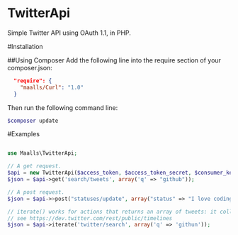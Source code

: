 TwitterApi
==========

Simple Twitter API using OAuth 1.1, in PHP.

#Installation


##Using Composer
Add the following line into the require section of your composer.json:
```json
  "require": {
    "maalls/Curl": "1.0"
  }
```
Then run the following command line:
```bash
$composer update
```

#Examples
```php

use Maalls\TwitterApi;

// A get request.
$api = new TwitterApi($access_token, $access_token_secret, $consumer_key, $consumer_secret);
$json = $api->get('search/tweets', array('q' => "github"));

// A post request.
$json = $api->>post("statuses/update", array("status" => "I love coding."));

// iterate() works for actions that returns an array of tweets: it collects all the tweets available by making several HTTP request and adjusting max_id parameters.
// see https://dev.twitter.com/rest/public/timelines
$json = $api->iterate('twitter/search', array('q' => 'githun'));


```
